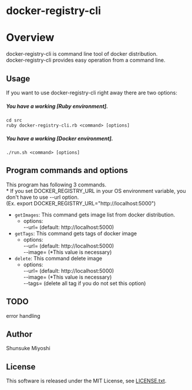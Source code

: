 docker-registry-cli
====

# Overview
docker-registry-cli is command line tool of docker distribution.  
docker-registry-cli provides easy operation from a command line.

## Usage
If you want to use docker-registry-cli right away there are two options:
##### You have a working [Ruby environment].
```
cd src
ruby docker-registry-cli.rb <command> [options] 
```
##### You have a working [Docker environment].
```
./run.sh <command> [options]
```

## Program commands and options
This program has following 3 commands.  
\* If you set DOCKER_REGISTRY_URL in your OS environment variable, you don't have to use --url option.  
(Ex. export DOCKER_REGISTRY_URL="http://localhost:5000")

- ```getImages```: This command gets image list from docker distribution.  
  - options:  
    --url=<url> (default: http://localhost:5000)
- ```getTags```: This command gets tags of docker image  
  - options:  
    --url=<url> (default: http://localhost:5000)  
    --image=<image> (\*This value is necessary)  
- ```delete```: This command delete image  
  - options:  
    --url=<url> (default: http://localhost:5000)  
    --image=<image> (\*This value is necessary)  
    --tags=<deleting tag list> (delete all tag if you do not set this option)  

## TODO
error handling

## Author
Shunsuke Miyoshi

## License
This software is released under the MIT License, see [LICENSE.txt](./LICENSE.txt).